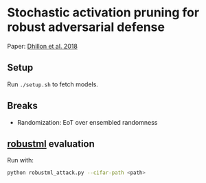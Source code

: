 # Stochastic activation pruning for robust adversarial defense

Paper: [Dhillon et al. 2018](https://openreview.net/pdf?id=H1uR4GZRZ)

## Setup

Run `./setup.sh` to fetch models.

## Breaks

* Randomization: EoT over ensembled randomness

## [robustml] evaluation

Run with:

```bash
python robustml_attack.py --cifar-path <path>
````

[robustml]: https://github.com/robust-ml/robustml
